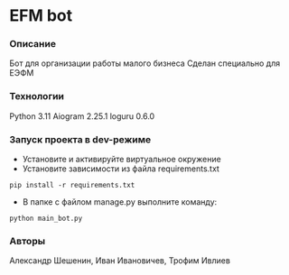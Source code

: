 # EFM bot
### Описание
Бот для  организации работы малого бизнеса
Сделан специально для ЕЭФМ
### Технологии
Python 3.11
Aiogram 2.25.1
loguru 0.6.0
### Запуск проекта в dev-режиме
- Установите и активируйте виртуальное окружение
- Установите зависимости из файла requirements.txt
```
pip install -r requirements.txt
``` 
- В папке с файлом manage.py выполните команду:
```
python main_bot.py
```
### Авторы
Александр Шешенин, Иван Ивановичев, Трофим Ивлиев
